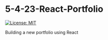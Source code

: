 # 5-4-23-React-Portfolio

[![License: MIT](https://img.shields.io/badge/License-MIT-yellow.svg?style=for-the-badge&logo=appveyor)](https://opensource.org/licenses/MIT)

Building a new portfolio using React 

